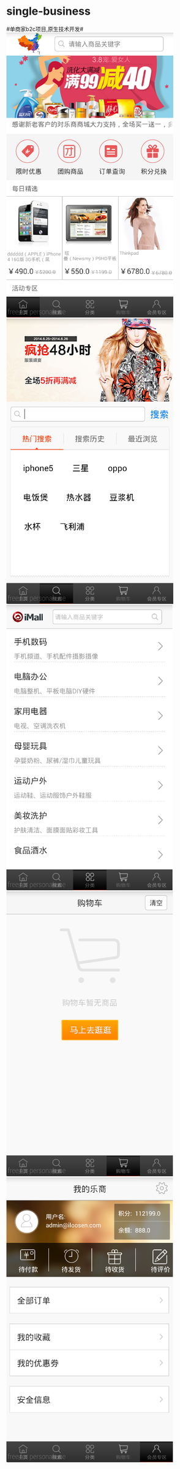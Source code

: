 # single-business
#单商家b2c项目,原生技术开发#
![](https://github.com/zhuojunyj/single-business/blob/master/screenshots/QQ20150903-2.png)
![](https://github.com/zhuojunyj/single-business/blob/master/screenshots/QQ20150903-3.png)
![](https://github.com/zhuojunyj/single-business/blob/master/screenshots/QQ20150903-4.png)
![](https://github.com/zhuojunyj/single-business/blob/master/screenshots/QQ20150903-5.png)
![](https://github.com/zhuojunyj/single-business/blob/master/screenshots/QQ20150903-7.png)

